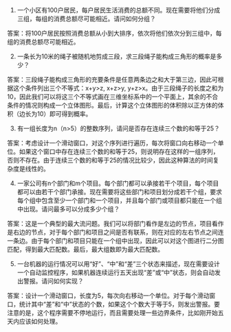 1. 一个小区有100户居民，每户居民生活消费的总额不同。现在需要将他们分成三组，每组的消费总额尽可能相近。请问如何分组？

答案：将100户居民按照消费总额从小到大排序，依次将他们依次分到三组中，每组的消费总额尽可能相近。

2. 一条长为10米的绳子被随机地剪成三段，求三段绳子能构成三角形的概率是多少？

答案：三段绳子能构成三角形的充要条件是任意两条边之和大于第三边，因此可根据这个条件列出三个不等式：x+y>z, x+z>y, y+z>x。由于三段绳子的长度之和为10，因此我们可以将这三个不等式画在三维坐标系中的一个平面上，其余的不合条件的情况则构成一个立体图形。最后，计算这个立体图形的体积除以正方体的体积（边长为10）即可得到概率。

3. 有一组长度为n（n>5）的整数序列，请问是否存在连续三个数的和等于25？

答案：考虑设计一个滑动窗口，对这个序列进行遍历，每次将窗口向右移动一个单位。如果这个窗口中存在连续三个数的和等于25，则说明存在这样的一组序列，否则不存在。由于连续三个数的和等于25的情况比较少，因此这种算法的时间复杂度是线性的。

4. 一家公司有n个部门和m个项目。每个部门都可以承接若干个项目，每个项目都可以由若干个部门承接。现在需要将这些部门和项目划分成若干个组，要求每个组中包含至少一个部门和一个项目，并且每个部门或项目都只能在一个组中出现。请问最多可以分成多少个组？

答案：这是一个典型的最大流问题。我们可以将部门看作是左边的节点，项目看作是右边的节点，对于每个部门和项目之间是否有联系，则在对应的左右节点之间连一条边。由于每个部门和项目只能在一个组中出现，因此可以对这个图进行二分图匹配，得到最大匹配数。最后，最大组数即为最大匹配数。

5. 一台机器的运行情况可以用“好”、“中”和“差”三个状态来描述，现在需要设计一个自动监控程序，如果机器连续运行五天出现“差”或“中”状态，则会自动发出警报。请问如何实现？

答案：设计一个滑动窗口，长度为5，每次向右移动一个单位。对于每个滑动窗口，统计其中“差”和“中”状态的个数，如果这个个数大于等于5，则发出警报。要注意的是，这个程序需要不停地运行，而且需要处理一些边界条件，比如刚开始五天内应该如何处理。